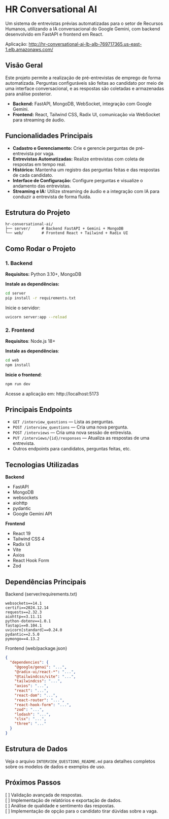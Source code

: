 # HR Conversational AI

Um sistema de entrevistas prévias automatizadas para o setor de Recursos Humanos, utilizando a IA conversacional do Google Gemini, com backend desenvolvido em FastAPI e frontend em React.

Aplicação: http://hr-conversational-ai-lb-alb-769717365.us-east-1.elb.amazonaws.com/

## Visão Geral

Este projeto permite a realização de pré-entrevistas de emprego de forma automatizada. Perguntas configuráveis são feitas ao candidato por meio de uma interface conversacional, e as respostas são coletadas e armazenadas para análise posterior.

* **Backend:** FastAPI, MongoDB, WebSocket, integração com Google Gemini.
* **Frontend:** React, Tailwind CSS, Radix UI, comunicação via WebSocket para streaming de áudio.

## Funcionalidades Principais

* **Cadastro e Gerenciamento:** Crie e gerencie perguntas de pré-entrevista por vaga.
* **Entrevistas Automatizadas:** Realize entrevistas com coleta de respostas em tempo real.
* **Histórico:** Mantenha um registro das perguntas feitas e das respostas de cada candidato.
* **Interface de Configuração:** Configure perguntas e visualize o andamento das entrevistas.
* **Streaming e IA:** Utilize streaming de áudio e a integração com IA para conduzir a entrevista de forma fluida.

## Estrutura do Projeto
```
hr-conversational-ai/
├── server/     # Backend FastAPI + Gemini + MongoDB
└── web/        # Frontend React + Tailwind + Radix UI
```

## Como Rodar o Projeto

### 1. Backend

**Requisitos:** Python 3.10+, MongoDB

**Instale as dependências:**
```bash
cd server
pip install -r requirements.txt
```

Inicie o servidor:
```Bash
uvicorn server:app --reload
```

### 2. Frontend

**Requisitos**: Node.js 18+

**Instale as dependências**:
```Bash
cd web
npm install
```

**Inicie o frontend**:
```Bash
npm run dev
```

Acesse a aplicação em: http://localhost:5173

## Principais Endpoints

   - `GET /interview_questions` — Lista as perguntas.
   - `POST /interview_questions` — Cria uma nova pergunta.
   - `POST /interviews` — Cria uma nova sessão de entrevista.
   - `PUT /interviews/{id}/responses` — Atualiza as respostas de uma entrevista.
   - Outros endpoints para candidatos, perguntas feitas, etc.

## Tecnologias Utilizadas

**Backend**

  - FastAPI
  - MongoDB
  - websockets
  - aiohttp
  - pydantic
  - Google Gemini API

**Frontend**

  - React 19
  - Tailwind CSS 4
  - Radix UI
  - Vite
  - Axios
  - React Hook Form
  - Zod

## Dependências Principais

Backend (server/requirements.txt)
```
websockets==14.1
certifi==2024.12.14
requests==2.32.3
aiohttp==3.11.11
python-dotenv==1.0.1
fastapi==0.104.1
uvicorn[standard]==0.24.0
pydantic==2.5.0
pymongo==4.13.2
```
Frontend (web/package.json)

```JSON
{
  "dependencies": {
    "@google/genai": "...",
    "@radix-ui/react-*": "...",
    "@tailwindcss/vite": "...",
    "tailwindcss": "...",
    "axios": "...",
    "react": "...",
    "react-dom": "...",
    "react-router": "...",
    "react-hook-form": "...",
    "zod": "...",
    "lodash": "...",
    "clsx": "...",
    "three": "..."
  }
}
```

## Estrutura de Dados

Veja o arquivo `INTERVIEW_QUESTIONS_README.md` para detalhes completos sobre os modelos de dados e exemplos de uso.

## Próximos Passos

  [ ] Validação avançada de respostas. <br/>
  [ ] Implementação de relatórios e exportação de dados. <br/>
  [ ] Análise de qualidade e sentimento das respostas. <br/>
  [ ] Implementação de opção para o candidato tirar dúvidas sobre a vaga.
